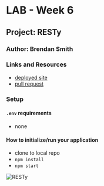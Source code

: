 # LAB - Week 6

## Project: RESTy

### Author: Brendan Smith

### Links and Resources


- [deployed site](https://www.brendansmith.dev/resty/)
- [pull request](https://github.com/brendigler/resty/pull/2)


### Setup

#### `.env` requirements

- none

#### How to initialize/run your application

- clone to local repo
- `npm install`
- `npm start`

<!-- #### Tests -->

<!-- - Run tests with `npm test` -->

<!-- #### UML / Application Wiring Diagram -->

![RESTy](https://user-images.githubusercontent.com/44657354/119695998-5cc57580-be14-11eb-80b4-5f5c7793b912.jpg)
